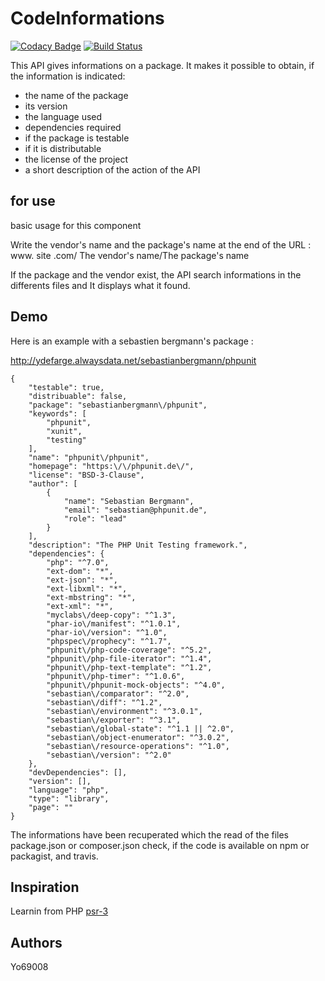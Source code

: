 
# CodeInformations

[![Codacy Badge](https://api.codacy.com/project/badge/Grade/c0fe123c8e3f47cc8e5ae6758ca8f7e2)](https://www.codacy.com/app/Yo69008/CodeInformations?utm_source=github.com&amp;utm_medium=referral&amp;utm_content=Yo69008/CodeInformations&amp;utm_campaign=Badge_Grade)
[![Build Status](https://travis-ci.org/Yo69008/CodeInformations.svg?branch=master)](https://travis-ci.org/Yo69008/CodeInformations)

This API gives informations on a package. It makes it possible to obtain, if the information is indicated:
- the name of the package
- its version
- the language used
- dependencies required
- if the package is testable
- if it is distributable
- the license of the project
- a short description of the action of the API

## for use
basic usage for this component

Write the vendor's name and the package's name at the end of the URL :
www. site .com/ The vendor's name/The package's name

If the package and the vendor exist, the API search informations in the differents files and It displays what it found.

## Demo
Here is an example with a sebastien bergmann's package :

http://ydefarge.alwaysdata.net/sebastianbergmann/phpunit
```
{
    "testable": true,
    "distribuable": false,
    "package": "sebastianbergmann\/phpunit",
    "keywords": [
        "phpunit",
        "xunit",
        "testing"
    ],
    "name": "phpunit\/phpunit",
    "homepage": "https:\/\/phpunit.de\/",
    "license": "BSD-3-Clause",
    "author": [
        {
            "name": "Sebastian Bergmann",
            "email": "sebastian@phpunit.de",
            "role": "lead"
        }
    ],
    "description": "The PHP Unit Testing framework.",
    "dependencies": {
        "php": "^7.0",
        "ext-dom": "*",
        "ext-json": "*",
        "ext-libxml": "*",
        "ext-mbstring": "*",
        "ext-xml": "*",
        "myclabs\/deep-copy": "^1.3",
        "phar-io\/manifest": "^1.0.1",
        "phar-io\/version": "^1.0",
        "phpspec\/prophecy": "^1.7",
        "phpunit\/php-code-coverage": "^5.2",
        "phpunit\/php-file-iterator": "^1.4",
        "phpunit\/php-text-template": "^1.2",
        "phpunit\/php-timer": "^1.0.6",
        "phpunit\/phpunit-mock-objects": "^4.0",
        "sebastian\/comparator": "^2.0",
        "sebastian\/diff": "^1.2",
        "sebastian\/environment": "^3.0.1",
        "sebastian\/exporter": "^3.1",
        "sebastian\/global-state": "^1.1 || ^2.0",
        "sebastian\/object-enumerator": "^3.0.2",
        "sebastian\/resource-operations": "^1.0",
        "sebastian\/version": "^2.0"
    },
    "devDependencies": [],
    "version": [],
    "language": "php",
    "type": "library",
    "page": ""
}
```
The informations have been recuperated which the read of the files package.json or composer.json check, if the code is available on npm or packagist, and travis.
## Inspiration
Learnin from PHP [psr-3](http://www.php-fig.org/psr/psr-3/)

## Authors

Yo69008
